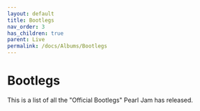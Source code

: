 ```yaml
---
layout: default
title: Bootlegs
nav_order: 3
has_children: true
parent: Live
permalink: /docs/Albums/Bootlegs
---
```


# Bootlegs

This is a list of all the "Official Bootlegs" Pearl Jam has released.

